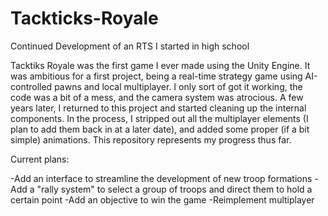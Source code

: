 # Tackticks-Royale
Continued Development of an RTS I started in high school

Tacktiks Royale was the first game I ever made using the Unity Engine. 
It was ambitious for a first project, being a real-time strategy game 
using AI-controlled pawns and local multiplayer. I only sort of got it 
working, the code was a bit of a mess, and the camera system was atrocious. 
A few years later, I returned to this project and started cleaning up the 
internal components. In the process, I stripped out all the multiplayer 
elements (I plan to add them back in at a later date), and added some 
proper (if a bit simple) animations. This repository represents my progress 
thus far.

Current plans:

-Add an interface to streamline the development of new troop formations
-Add a "rally system" to select a group of troops and direct them to hold
a certain point
-Add an objective to win the game
-Reimplement multiplayer

